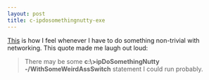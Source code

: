 ```yaml
---
layout: post
title: c-ipdosomethingnutty-exe
---
```

[This](http://dbvt.com/blog/archive/2005/03/04/1378.aspx) is how I feel
whenever I have to do something non-trivial with networking. This quote
made me laugh out loud:

> There may be some **c:\\\>ipDoSomethingNutty
> -/WithSomeWeirdAssSwitch** statement I could run probably.
